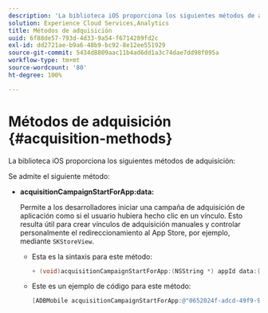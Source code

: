 ```yaml
---
description: 'La biblioteca iOS proporciona los siguientes métodos de adquisición '
solution: Experience Cloud Services,Analytics
title: Métodos de adquisición
uuid: 6f88de57-793d-4d33-9a54-f6714289fd2c
exl-id: dd2721ae-b9a6-48b9-bc92-8e12ee551929
source-git-commit: 5434d8809aac11b4ad6dd1a3c74dae7dd98f095a
workflow-type: tm+mt
source-wordcount: '80'
ht-degree: 100%

---
```


# Métodos de adquisición  {#acquisition-methods}

La biblioteca iOS proporciona los siguientes métodos de adquisición:

Se admite el siguiente método:

* **acquisitionCampaignStartForApp:data:**

   Permite a los desarrolladores iniciar una campaña de adquisición de aplicación como si el usuario hubiera hecho clic en un vínculo. Esto resulta útil para crear vínculos de adquisición manuales y controlar personalmente el redireccionamiento al App Store, por ejemplo, mediante `SKStoreView`.

   * Esta es la sintaxis para este método:

      ```objective-c
      + (void)acquisitionCampaignStartForApp:(NSString *) appId data:(NSDictionary *)data; 
      ```

   * Este es un ejemplo de código para este método:

      ```objective-c
      [ADBMobile acquisitionCampaignStartForApp:@"0652024f-adcd-49f9-9bd7-2552a4564d2f" data:@{@"custom.key":@"value"}]; 
      ```
